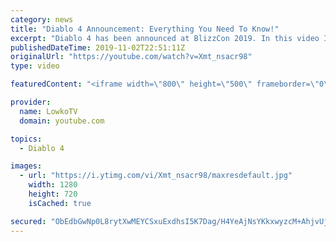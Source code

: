 ```yaml
---
category: news
title: "Diablo 4 Announcement: Everything You Need To Know!"
excerpt: "Diablo 4 has been announced at BlizzCon 2019. In this video I go over everything you need to know about this upcoming Blizzard Entertainment game."
publishedDateTime: 2019-11-02T22:51:11Z
originalUrl: "https://youtube.com/watch?v=Xmt_nsacr98"
type: video

featuredContent: "<iframe width=\"800\" height=\"500\" frameborder=\"0\" src=\"https://www.youtube.com/embed/Xmt_nsacr98\" allow=\"accelerometer; autoplay; encrypted-media; gyroscope; picture-in-picture\" allowfullscreen></iframe>"

provider:
  name: LowkoTV
  domain: youtube.com

topics:
  - Diablo 4

images:
  - url: "https://i.ytimg.com/vi/Xmt_nsacr98/maxresdefault.jpg"
    width: 1280
    height: 720
    isCached: true

secured: "ObEdbGwNp0L8rytXwMEYCSxuExdhsI5K7Dag/H4YeAjNsYKkxwyzcM+AhjvUjBGWKmcLgXn/l3kPxwnb4NP7YIRpw7QnO6HO+sXl2s+4qaPGdben8DQSGdfypCIfTS3qwF05DgqPNgQ90NMvtTqK1ROgQtvARvRnYbauXESmN0Kw77rSjNZ2SMepe8W6v6vGLcivsctoBDfkp0AVf5sW/bTQNZ4T19v3V+qB7iubSus3ReHMo8NQ0/N+GUcLFd5IV2L0PKoo+KJZcai1fmjxIV3mgQW/OTLKyxE4nNtFmHSv+m4BFO4YVkHEGomq7G8e6ll5ngyyfIaoI7XMvtGaT5ooj/BhJU/tpj5ZhSec8Yi5k4Z0Xe1IWoWMFAG1Ge80pB0Hido62lAh958FM76PKgRIH6dXDT/catVWddpVySyTJB+O0cfxAQVVYM7/I/3N;p21HYiNaKZ8+XCNv4tv+yg=="
---
```


